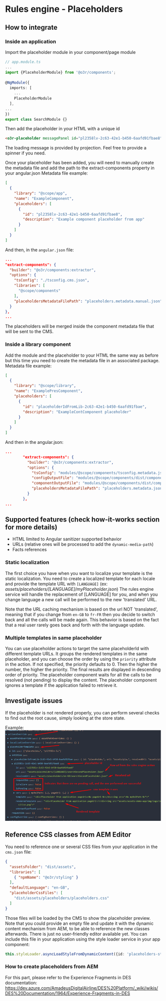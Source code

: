 # Rules engine - Placeholders

## How to integrate

### Inside an application

Import the placeholder module in your component/page module

```typescript
// app.module.ts
...
import {PlaceholderModule} from '@o3r/components';

@NgModule({
  imports: [
    ...
    PlaceholderModule
  ],
...
})
export class SearchModule {}
```

Then add the placeholder in your HTML with a unique id
```html
<o3r-placeholder messagePanel id="pl2358lv-2c63-42e1-b450-6aafd91fbae8">Placeholder loading ...</o3r-placeholder>
```
The loading message is provided by projection. Feel free to provide a spinner if you need.

Once your placeholder has been added, you will need to manually create the metadata file and add the path to the extract-components property in your angular.json
Metadata file example:

```json
[
  {
    "library": "@scope/app",
    "name": "ExampleComponent",
    "placeholders": [
      {
        "id": "pl2358lv-2c63-42e1-b450-6aafd91fbae8",
        "description": "Example component placeholder from app"
      }
    ]
  }
]
```
And then, in the `angular.json` file:

```json
...
"extract-components": {
  "builder": "@o3r/components:extractor",
  "options": {
    "tsConfig": "./tsconfig.cms.json",
    "libraries": [
      "@scope/components"
    ],
    "placeholdersMetadataFilePath": "placeholders.metadata.manual.json"
  }
},
...
```

The placeholders will be merged inside the component metadata file that will be sent to the CMS.

### Inside a library component
Add the module and the placeholder to your HTML the same way as before but this time you need to create the metadata file in an associated package.
Metadata file example:
```json
[
  {
    "library": "@scope/library",
    "name": "ExamplePresComponent",
    "placeholders": [
      {
        "id": "placeholderIdFromLib-2c63-42e1-b450-6aafd91fbae",
        "description": "ExampleContComponent placeholder"
      }
    ]
  }
]
```
And then in the angular.json:
```json
...
        "extract-components": {
          "builder": "@o3r/components:extractor",
          "options": {
            "tsConfig": "modules/@scope/components/tsconfig.metadata.json",
            "configOutputFile": "modules/@scope/components/dist/component.config.metadata.json",
            "componentOutputFile": "modules/@scope/components/dist/component.class.metadata.json",
            "placeholdersMetadataFilePath": "placeholders.metadata.json"
          }
        },
...
```

## Supported features (check how-it-works section for more details)
* HTML limited to Angular sanitizer supported behavior
* URLs (relative ones will be processed to add the `dynamic-media-path`)
* Facts references

### Static localization
The first choice you have when you want to localize your template is the static localization.
You need to create a localized template for each locale and provide the template URL with `[LANGUAGE]` (ex: *assets/placeholders/[LANGUAGE]/myPlaceholder.json*)
The rules engine service will handle the replacement of [LANGUAGE] for you, and when you change language a new call will be performed to the new 'translated' URL.

Note that the URL caching mechanism is based on the url NOT 'translated', meaning that if you change from `en-GB` to `fr-FR` then you decide to switch back and all the calls will be made again.
This behavior is based on the fact that a real user rarely goes back and forth with the language update.

### Multiple templates in same placeholder
You can use placeholder actions to target the same placeholderId with different template URLs.
It groups the rendered templates in the same placeholder, and you can choose the order by using the `priority` attribute in the action.
If not specified, the priority defaults to 0. Then the higher the number, the higher the priority. The final results are displayed in descending order of priority.
The placeholder component waits for all the calls to be resolved (not pending) to display the content.
The placeholder component ignores a template if the application failed to retrieve it.

## Investigate issues
If the placeholder is not rendered properly, you can perform several checks to find out the root cause, simply looking at the store state.

Example:
![store-state.png](../../../.attachments/screenshots/rules-engine-debug/store_state.png)

## Reference CSS classes from AEM Editor
You need to reference one or several CSS files from your application in the `cms.json` file:
```json
{
  "assetsFolder": "dist/assets",
  "libraries": [
    { "npmName": "@o3r/styling" }
  ],
  "defaultLanguage": "en-GB",
  "placeholderCssFiles": [
    "dist/assets/placeholders/placeholders.css"
  ]
}
```
Those files will be loaded by the CMS to show the placeholder preview.
Note that you could provide an empty file and update it with the dynamic content mechanism from AEM, to be able to reference the new classes afterwards.
There is just no user-friendly editor available yet.
You can include this file in your application using the style loader service in your app component:
```typescript
this.styleLoader.asyncLoadStyleFromDynamicContent({id: 'placeholders-styling', href: 'assets/rules/placeholders.css'});
```

### How to create placeholders from AEM
For this part, please refer to the Experience Fragments in DES documentation:
https://dev.azure.com/AmadeusDigitalAirline/DES%20Platform/_wiki/wikis/DES%20Documentation/1964/Experience-Fragments-in-DES

